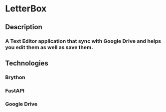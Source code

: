 # LetterBox

## Description

### A Text Editor application that sync with Google Drive and helps you edit them as well as save them.

## Technologies

### Brython
### FastAPI
### Google Drive
